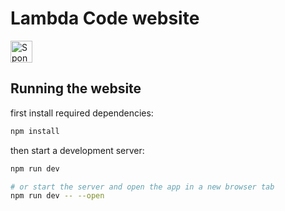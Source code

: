 # Lambda Code website

<a class="mt-2 d-block" href="https://vercel.com/?utm_source=lc-team&utm_campaign=oss">
    <img
        alt="Sponsored by vercel"
        src="https://www.datocms-assets.com/31049/1618983297-powered-by-vercel.svg"
        height="35px" />
</a>

## Running the website

first install required dependencies:

```bash
npm install
```

then start a development server:

```bash
npm run dev

# or start the server and open the app in a new browser tab
npm run dev -- --open
```
